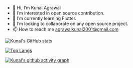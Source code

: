 - 👋 Hi, I’m Kunal Agrawal
- 👀 I’m interested in open source contribution.
- 🌱 I’m currently learning Flutter. 
- 💞️ I’m looking to collaborate on any open source project.
- 📫 How to reach me agrawalkunal2001@gmail.com




![Kunal's GitHub stats](https://github-readme-stats.vercel.app/api?username=agrawalkunal2001&show_icons=true&theme=tokyonight&count_private=true)


[![Top Langs](https://github-readme-stats.vercel.app/api/top-langs/?username=agrawalkunal2001&layout=compact)](https://github.com/agrawalkunal2001/github-readme-stats)







[![Kunal's github activity graph](https://activity-graph.herokuapp.com/graph?username=agrawalkunal2001&theme=github)](https://github.com/agrawalkunal2001/github-readme-activity-graph)


<!---
agrawalkunal2001/agrawalkunal2001 is a ✨ special ✨ repository because its `README.md` (this file) appears on your GitHub profile.
You can click the Preview link to take a look at your changes.
--->
